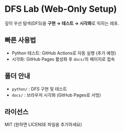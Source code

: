 # DFS Lab (Web-Only Setup)

깊이 우선 탐색(DFS)을 **구현 → 테스트 → 시각화**로 익히는 레포.

## 빠른 사용법
- Python 테스트: GitHub Actions로 자동 실행 (추가 예정)
- 시각화: GitHub Pages 활성화 후 `docs/`의 페이지로 접속

## 폴더 안내
- `python/` : DFS 구현 및 테스트
- `docs/`   : 브라우저 시각화 (GitHub Pages로 서빙)

## 라이선스
MIT (원하면 LICENSE 파일을 추가하세요)
